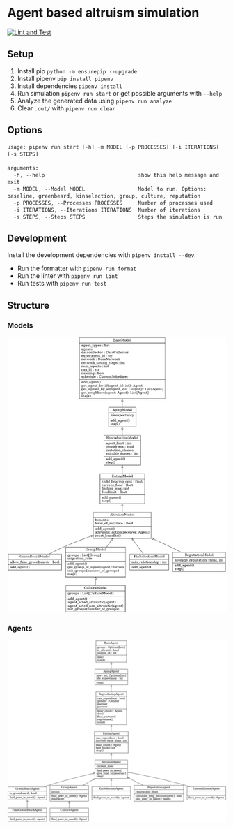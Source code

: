 # Agent based altruism simulation

[![Lint and Test](https://github.com/koerners/thesis-simulation/actions/workflows/pytest.yml/badge.svg?branch=main)](https://github.com/koerners/thesis-simulation/actions/workflows/pytest.yml)

## Setup

1. Install pip ```python -m ensurepip --upgrade```
2. Install pipenv ```pip install pipenv```
3. Install dependencies ```pipenv install```
4. Run simulation ```pipenv run start``` or get possible arguments with ```--help```
5. Analyze the generated data using ```pipenv run analyze```
6. Clear ```.out/``` with ```pipenv run clear```

## Options

```
usage: pipenv run start [-h] -m MODEL [-p PROCESSES] [-i ITERATIONS] [-s STEPS]

arguments:
  -h, --help                              show this help message and exit
  -m MODEL, --Model MODEL                 Model to run. Options: baseline, greenbeard, kinselection, group, culture, reputation
  -p PROCESSES, --Processes PROCESSES     Number of processes used
  -i ITERATIONS, --Iterations ITERATIONS  Number of iterations
  -s STEPS, --Steps STEPS                 Steps the simulation is run
```

## Development

Install the development dependencies with ```pipenv install --dev```.

- Run the formatter with ```pipenv run format```
- Run the linter with ```pipenv run lint```
- Run tests with ```pipenv run test```

## Structure

### Models

![UML-Models](https://github.com/koerners/thesis-simulation/blob/main/uml/classes_Models.png)

### Agents

![UML-Models](https://github.com/koerners/thesis-simulation/blob/main/uml/classes_Agents.png)
